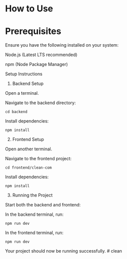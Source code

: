 # How to Use

# Prerequisites

Ensure you have the following installed on your system:

Node.js (Latest LTS recommended)

npm (Node Package Manager)

Setup Instructions

1. Backend Setup

Open a terminal.

Navigate to the backend directory:

`cd backend`

Install dependencies:

``npm install``

2. Frontend Setup

Open another terminal.

Navigate to the frontend project:

`cd frontend/clean-com`

Install dependencies:

``npm install``

3. Running the Project

Start both the backend and frontend:

In the backend terminal, run:

`npm run dev`

In the frontend terminal, run:

`npm run dev`

Your project should now be running successfully.
#   c l e a n 
 
 